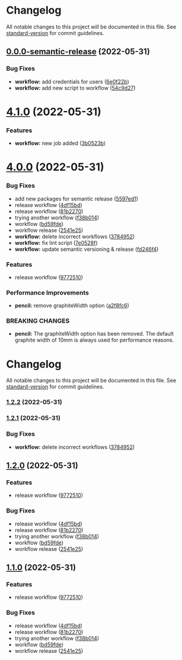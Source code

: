 # Changelog

All notable changes to this project will be documented in this file. See [standard-version](https://github.com/conventional-changelog/standard-version) for commit guidelines.

## [0.0.0-semantic-release](https://github.com/SawaGawlau/aws-deploy-template/compare/v4.1.0...v0.0.0-semantic-release) (2022-05-31)


### Bug Fixes

* **workflow:** add credentials for users ([6e0f22b](https://github.com/SawaGawlau/aws-deploy-template/commit/6e0f22b7f31b4d43231ab555d90d5ddaf981543b))
* **workflow:** add new script to workflow ([54c9d27](https://github.com/SawaGawlau/aws-deploy-template/commit/54c9d2751c2179c4cae5018b89d39f1960161fd7))

# [4.1.0](https://github.com/SawaGawlau/aws-deploy-template/compare/v4.0.0...v4.1.0) (2022-05-31)


### Features

* **workflow:** new job added ([3b0523b](https://github.com/SawaGawlau/aws-deploy-template/commit/3b0523bdfc66a919711c8c984e299e9065150c45))

# [4.0.0](https://github.com/SawaGawlau/aws-deploy-template/compare/v3.0.0...v4.0.0) (2022-05-31)


### Bug Fixes

* add new packages for semantic release ([5597ed1](https://github.com/SawaGawlau/aws-deploy-template/commit/5597ed14d765b35aa0136b38ec00af2ac353459c))
* release workflow ([4df15bd](https://github.com/SawaGawlau/aws-deploy-template/commit/4df15bd604a9374d81682f70469222ca08dfb333))
* release workflow ([81b2270](https://github.com/SawaGawlau/aws-deploy-template/commit/81b2270f2df909af5177cc42c0c830d284a45174))
* trying another workflow ([f38b014](https://github.com/SawaGawlau/aws-deploy-template/commit/f38b0144feeb2972d55fa997d4ff3c8f3094bba9))
* workflow ([bd59fde](https://github.com/SawaGawlau/aws-deploy-template/commit/bd59fdea2f2044636cb0fc99cabac38c14c530f9))
* workflow release ([2541e25](https://github.com/SawaGawlau/aws-deploy-template/commit/2541e2579bc58983c3109f6a785266604a7cc7d8))
* **workflow:** delete incorrect workflows ([3784952](https://github.com/SawaGawlau/aws-deploy-template/commit/37849520007ef29b2dc38c00ed2b3605e920a888))
* **workflow:** fix lint script ([7e0528f](https://github.com/SawaGawlau/aws-deploy-template/commit/7e0528f62e353abd31c0e7b81bf2f2e42081d73e))
* **workflow:** update semantic versioning & release ([fd246f4](https://github.com/SawaGawlau/aws-deploy-template/commit/fd246f40212124380311b06741281282f3f69570))


### Features

* release workflow ([9772510](https://github.com/SawaGawlau/aws-deploy-template/commit/9772510c1628ad621ea89221069e702281a3b751))


### Performance Improvements

* **pencil:** remove graphiteWidth option ([a2f8fc6](https://github.com/SawaGawlau/aws-deploy-template/commit/a2f8fc6ffb6d8a2f12a7a478937a6d7159610597))


### BREAKING CHANGES

* **pencil:** The graphiteWidth option has been removed.
The default graphite width of 10mm is always used for performance reasons.

# Changelog

All notable changes to this project will be documented in this file. See [standard-version](https://github.com/conventional-changelog/standard-version) for commit guidelines.

### [1.2.2](https://github.com/SawaGawlau/aws-deploy-template/compare/v1.2.1...v1.2.2) (2022-05-31)

### [1.2.1](https://github.com/SawaGawlau/aws-deploy-template/compare/v1.2.0...v1.2.1) (2022-05-31)


### Bug Fixes

* **workflow:** delete incorrect workflows ([3784952](https://github.com/SawaGawlau/aws-deploy-template/commit/37849520007ef29b2dc38c00ed2b3605e920a888))

## [1.2.0](https://github.com/SawaGawlau/aws-deploy-template/compare/v3.0.0...v1.2.0) (2022-05-31)


### Features

* release workflow ([9772510](https://github.com/SawaGawlau/aws-deploy-template/commit/9772510c1628ad621ea89221069e702281a3b751))


### Bug Fixes

* release workflow ([4df15bd](https://github.com/SawaGawlau/aws-deploy-template/commit/4df15bd604a9374d81682f70469222ca08dfb333))
* release workflow ([81b2270](https://github.com/SawaGawlau/aws-deploy-template/commit/81b2270f2df909af5177cc42c0c830d284a45174))
* trying another workflow ([f38b014](https://github.com/SawaGawlau/aws-deploy-template/commit/f38b0144feeb2972d55fa997d4ff3c8f3094bba9))
* workflow ([bd59fde](https://github.com/SawaGawlau/aws-deploy-template/commit/bd59fdea2f2044636cb0fc99cabac38c14c530f9))
* workflow release ([2541e25](https://github.com/SawaGawlau/aws-deploy-template/commit/2541e2579bc58983c3109f6a785266604a7cc7d8))

## [1.1.0](https://github.com/SawaGawlau/aws-deploy-template/compare/v3.0.0...v1.1.0) (2022-05-31)


### Features

* release workflow ([9772510](https://github.com/SawaGawlau/aws-deploy-template/commit/9772510c1628ad621ea89221069e702281a3b751))


### Bug Fixes

* release workflow ([4df15bd](https://github.com/SawaGawlau/aws-deploy-template/commit/4df15bd604a9374d81682f70469222ca08dfb333))
* release workflow ([81b2270](https://github.com/SawaGawlau/aws-deploy-template/commit/81b2270f2df909af5177cc42c0c830d284a45174))
* trying another workflow ([f38b014](https://github.com/SawaGawlau/aws-deploy-template/commit/f38b0144feeb2972d55fa997d4ff3c8f3094bba9))
* workflow ([bd59fde](https://github.com/SawaGawlau/aws-deploy-template/commit/bd59fdea2f2044636cb0fc99cabac38c14c530f9))
* workflow release ([2541e25](https://github.com/SawaGawlau/aws-deploy-template/commit/2541e2579bc58983c3109f6a785266604a7cc7d8))
